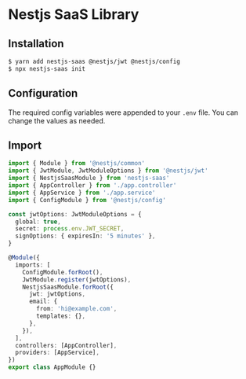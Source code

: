# Nestjs SaaS Library

## Installation

```bash
$ yarn add nestjs-saas @nestjs/jwt @nestjs/config
$ npx nestjs-saas init
```

## Configuration

The required config variables were appended to your `.env` file. You can change the values as needed.

## Import

```typescript
import { Module } from '@nestjs/common'
import { JwtModule, JwtModuleOptions } from '@nestjs/jwt'
import { NestjsSaasModule } from 'nestjs-saas'
import { AppController } from './app.controller'
import { AppService } from './app.service'
import { ConfigModule } from '@nestjs/config'

const jwtOptions: JwtModuleOptions = {
  global: true,
  secret: process.env.JWT_SECRET,
  signOptions: { expiresIn: '5 minutes' },
}

@Module({
  imports: [
    ConfigModule.forRoot(),
    JwtModule.register(jwtOptions),
    NestjsSaasModule.forRoot({
      jwt: jwtOptions,
      email: {
        from: 'hi@example.com',
        templates: {},
      },
    }),
  ],
  controllers: [AppController],
  providers: [AppService],
})
export class AppModule {}
```